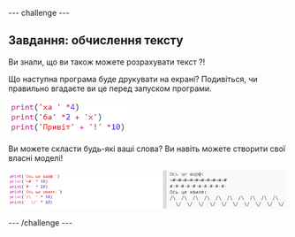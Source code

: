 \--- challenge \---

## Завдання: обчислення тексту

Ви знали, що ви також можете розрахувати текст ?!

Що наступна програма буде друкувати на екрані? Подивіться, чи правильно вгадаєте ви це перед запуском програми.

![знімок екрану](images/me-text-calc.png)

Ви можете скласти будь-які ваші слова? Ви навіть можете створити свої власні моделі!

![знімок екрану](images/me-patterns.png)

\--- /challenge \---